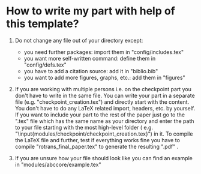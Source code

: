 # How to write my part with help of this template?

1. Do not change any file out of your directory except:
    - you need further packages: import them in "config/includes.tex"
    - you want more self-written command: define them in "config/defs.tex"
    - you have to add a citation source: add it in "biblio.bib"
    - you want to add more figures, graphs, etc.: add them in "figures"

2. If you are working with multiple persons i.e. on the checkpoint part you don't have to write in the same file. You can write your part in a separate file (e.g. "checkpoint_creation.tex") and directly start with the content. You don't have to do any LaTeX related import, headers, etc. by yourself. If you want to include your part to the rest of the paper just go to the ".tex" file which has the same name as your directory and enter the path to your file starting with the most high-level folder ( e.g. "\input{modules/checkpoint/checkpoint_creation.tex}") in it. To compile the LaTeX file and further, test if everything works fine you have to compile "rotrans_final_paper.tex" to generate the resulting ".pdf" . 

3. If you are unsure how your file should look like you can find an example in "modules/abccore/example.tex"